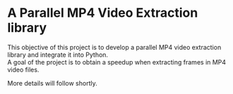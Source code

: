 # A Parallel MP4 Video Extraction library

This objective of this project is to develop a parallel MP4 video extraction library and integrate it into Python.  
A goal of the project is to obtain a speedup when extracting frames in MP4 video files.

More details will follow shortly.
